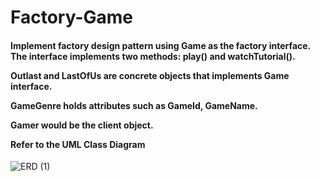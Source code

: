 # Factory-Game

<h4>Implement factory design pattern using Game as the factory interface. The interface implements two methods: play() and watchTutorial().

Outlast and LastOfUs are concrete objects that implements Game interface. 

GameGenre holds attributes such as GameId, GameName. 

Gamer would be the client object. 

Refer to the UML Class Diagram </h4>
![ERD (1)](https://github.com/johnpaolo16/Factory-Game/assets/148620296/973b6613-7e7c-4755-8aa7-5a34369eb339)

